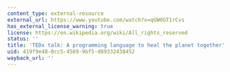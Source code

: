 ```yaml
---
content_type: external-resource
external_url: https://www.youtube.com/watch?v=qGW0GT1rCvs
has_external_license_warning: true
license: https://en.wikipedia.org/wiki/All_rights_reserved
status: ''
title: 'TEDx talk: A programming language to heal the planet together'
uid: 419f9e48-0cc5-4569-9bf5-d89332438452
wayback_url: ''
---
```

